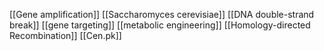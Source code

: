 [[Gene amplification]]
[[Saccharomyces cerevisiae]]
[[DNA double-strand break]]
[[gene targeting]]
[[metabolic engineering]]
[[Homology-directed Recombination]]
[[Cen.pk]]

